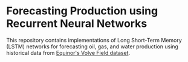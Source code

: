 # Forecasting Production using Recurrent Neural Networks

This repository contains implementations of Long Short-Term Memory (LSTM) networks for forecasting oil, gas, and water production using historical data from [Equinor's Volve Field dataset](https://www.equinor.com/energy/volve-data-sharing).
